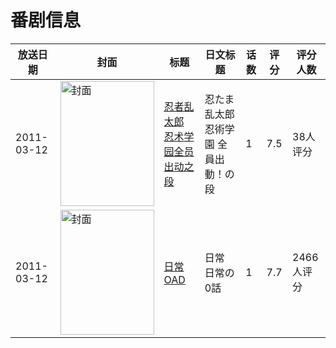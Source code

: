 # 番剧信息

|放送日期|封面|标题|日文标题|话数|评分|评分人数|
|---|---|---|---|---|---|---|
|2011-03-12|<img src="//lain.bgm.tv/pic/cover/c/e2/1c/22630_1WwOX.jpg" alt="封面" style="width:150px;height:200px;object-fit:cover;">|[忍者乱太郎 忍术学园全员出动之段](https://bangumi.tv/subject/22630)|忍たま乱太郎 忍術学園 全員出動！の段|1|7.5|38人评分|
|2011-03-12|<img src="//lain.bgm.tv/pic/cover/c/01/c5/36004_50uqR.jpg" alt="封面" style="width:150px;height:200px;object-fit:cover;">|[日常 OAD](https://bangumi.tv/subject/36004)|日常 日常の0話|1|7.7|2466人评分|
